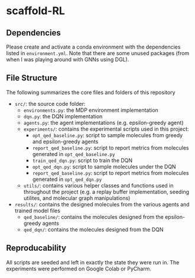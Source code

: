 # scaffold-RL
 
## Dependencies 

Please create and activate a conda environment with the dependencies listed in `environment.yml`. Note that 
there are some unused packages (from when I was playing around with GNNs using DGL). 

## File Structure 

The following summarizes the core files and folders of this repository 

- `src/`: the source code folder: 
  - `environments.py`: the MDP environment implementation  
  - `dqn.py`: the DQN implementation 
  - `agents.py`: the agent implementations (e.g. epsilon-greedy agent)
  - `experiments/`: contains the experimental scripts used in this project: 
    - `opt_qed_baseline.py`: script to sample molecules from greedy and epsilon-greedy agents
    - `report_qed_baseline.py`: script to report metrics from molecules generated in `opt_qed_baseline.py` 
    - `train_qed_dqn.py`: script to train the DQN 
    - `opt_qed_dqn.py`: script to sample molecules under the DQN
    - `report_qed_baseline.py`: script to report metrics from molecules generated in `opt_qed_dqn.py`
  - `utils/`: contains various helper classes and functions used in throughout the project (e.g. a replay buffer 
  implementation, seeding utilites, and molecular graph manipulations)
- `results/`: contains the designed molecules from the various agents and trained model files 
  - `qed_baseline/`: contains the molecules designed from the epsilon-greedy agents
  - `qed_dqn/`: contains the molecules designed from the DQN

## Reproducability

All scripts are seeded and left in exactly the state they were run in. The experiments were performed on Google Colab or PyCharm. 

